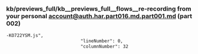 ### kb/previews_full/kb__previews_full__flows__re-recording from your personal account@auth.har.part016.md.part001.md (part 002)

```md
-KO722YSM.js",
                            "lineNumber": 0,
                            "columnNumber": 32
```

```
